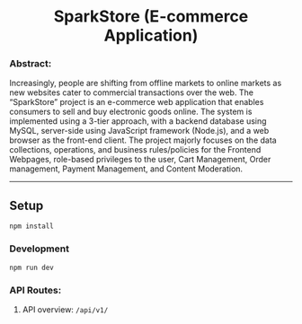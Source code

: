 <center><h1>SparkStore (E-commerce Application)</h1></center>

### Abstract:
Increasingly, people are shifting from offline markets to online markets as new websites cater to commercial transactions over the web. The “SparkStore” project is an e-commerce web application that enables consumers to sell and buy electronic goods online. The system is implemented using a 3-tier approach, with a backend database using MySQL, server-side using JavaScript framework (Node.js), and a web browser as the front-end client. The project majorly focuses on the data collections, operations, and business rules/policies for the Frontend Webpages, role-based privileges to the user, Cart Management, Order management, Payment Management, and Content Moderation.
 
---
## Setup

```npm install```

### Development

```npm run dev```

### API Routes:

1. API overview: `/api/v1/`